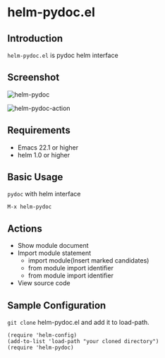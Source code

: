 # helm-pydoc.el

## Introduction
`helm-pydoc.el` is pydoc helm interface


## Screenshot

![helm-pydoc](https://github.com/syohex/emacs-helm-pydoc/raw/master/image/helm-pydoc.png)

![helm-pydoc-action](https://github.com/syohex/emacs-helm-pydoc/raw/master/image/helm-pydoc-action.png)


## Requirements

* Emacs 22.1 or higher
* helm 1.0 or higher


## Basic Usage

`pydoc` with helm interface

    M-x helm-pydoc


## Actions

* Show module document
* Import module statement
    * import module(Insert marked candidates)
    * from module import identifier
    * from module import identifier
* View source code


## Sample Configuration

`git clone` helm-pydoc.el and add it to load-path.

```` elisp
(require 'helm-config)
(add-to-list 'load-path "your cloned directory")
(require 'helm-pydoc)
````
